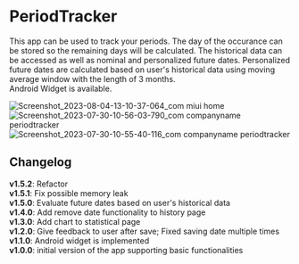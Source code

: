 # PeriodTracker

This app can be used to track your periods. The day of the occurance can be stored so the remaining days will be calculated. The historical data can be accessed as well as nominal and personalized future dates. Personalized future dates are calculated based on user's historical data using moving average window with the length of 3 months.  
Android Widget is available.

![Screenshot_2023-08-04-13-10-37-064_com miui home](https://github.com/tmg1991/PeriodTracker/assets/36523300/967b3bd0-35b1-46a6-876e-7c1054f29c59)
![Screenshot_2023-07-30-10-56-03-790_com companyname periodtracker](https://github.com/tmg1991/PeriodTracker/assets/36523300/a0150904-c591-4e3e-9b21-78a4dab38147)
![Screenshot_2023-07-30-10-55-40-116_com companyname periodtracker](https://github.com/tmg1991/PeriodTracker/assets/36523300/d3cbb1ff-3738-46c1-8b7b-6d16259110f3)


## Changelog

**v1.5.2**: Refactor    
**v1.5.1**: Fix possible memory leak    
**v1.5.0**: Evaluate future dates based on user's historical data    
**v1.4.0**: Add remove date functionality to history page    
**v1.3.0**: Add chart to statistical page    
**v1.2.0**: Give feedback to user after save; Fixed saving date multiple times    
**v1.1.0**: Android widget is implemented  
**v1.0.0**: initial version of the app supporting basic functionalities

